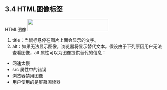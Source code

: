 ## 3.4 HTML图像标签

HTML图像
<img src="" width="258" height="39" />

1. title：当鼠标悬停在图片上面会显示的文字。
1. alt：如果无法显示图像，浏览器将显示替代文本。假设由于下列原因用户无法查看图像，alt 属性可以为图像提供替代的信息：
- 网速太慢
- src 属性中的错误
- 浏览器禁用图像
- 用户使用的是屏幕阅读器
### 